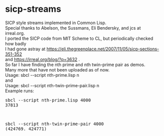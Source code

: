 # sicp-streams
SICP style streams implemented in Common Lisp.<br>
Special thanks to Abelson, the Sussmans, Eli Bendersky, and jcs at irreal.org.<br>
I ported the SICP code from MIT Scheme to CL, but periodically checked how badly<br>
I had gone astray at https://eli.thegreenplace.net/2007/11/05/sicp-sections-351-352<br>
and https://irreal.org/blog/?p=3632 .<br>
So far I have finding the nth prime and nth twin-prime pair as demos.<br>
Many more that have not been uploaded as of now.<br>
Usage: sbcl --script nth-prime.lisp n<br>
and<br>
Usage: sbcl --script nth-twin-prime-pair.lisp n<br>
Example runs:
<pre>
sbcl --script nth-prime.lisp 4000
37813
</pre>
<br>
<pre>
sbcl --script nth-twin-prime-pair 4000
(424769. 424771)
</pre>
